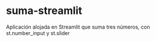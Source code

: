 # suma-streamlit
Aplicación alojada en Streamlit que suma  tres números, con st.number_input y st.slider
